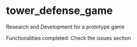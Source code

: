 # tower_defense_game
Research and Development for a prototype game

Functionalities completed:
Check the issues section
